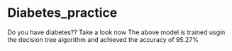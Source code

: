 # Diabetes_practice
Do you have diabetes?? Take a look now
The above model is trained usgin the decision tree algorithm and achieved the accuracy of 95.27%
